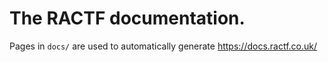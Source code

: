 # The RACTF documentation.

Pages in `docs/` are used to automatically generate https://docs.ractf.co.uk/
